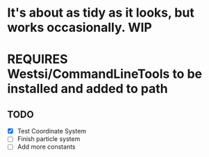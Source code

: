 # It's about as tidy as it looks, but works occasionally. WIP

# REQUIRES Westsi/CommandLineTools to be installed and added to path

## TODO

- [x] Test Coordinate System
- [ ] Finish particle system
- [ ] Add more constants